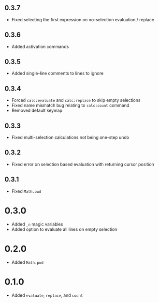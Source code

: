 ## 0.3.7
- Fixed selecting the first expression on no-selection evaluation / replace

## 0.3.6
- Added activation commands

## 0.3.5
- Added single-line comments to lines to ignore

## 0.3.4
- Forced `calc:evaluate` and `calc:replace` to skip empty selections
- Fixed name mismatch bug relating to `calc:count` command
- Removed default keymap

## 0.3.3
- Fixed multi-selection calculations not being one-step undo

## 0.3.2
- Fixed error on selection based evaluation with returning cursor position

## 0.3.1
- Fixed `Math.pwd`

# 0.3.0
- Added `_n` magic variables
- Added option to evaluate all lines on empty selection

# 0.2.0
- Added `Math.pwd`

# 0.1.0
- Added `evaluate`, `replace`, and `count`
